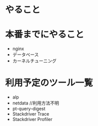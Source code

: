 # やること


# 本番までにやること
- nginx
- データベース
- カーネルチューニング



# 利用予定のツール一覧
- alp
- netdata //利用方法不明
- pt-query-digest
- Stackdriver Trace
- Stackdriver Profiler